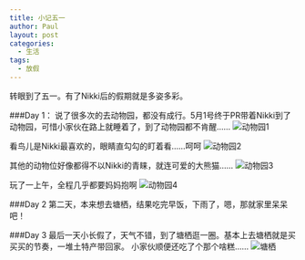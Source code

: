 ```yaml
---
title: 小记五一
author: Paul
layout: post
categories:
  - 生活
tags:
  - 放假
---  
```


转眼到了五一。有了Nikki后的假期就是多姿多彩。

###Day 1：
说了很多次的去动物园，都没有成行。5月1号终于PR带着Nikki到了动物园，可惜小家伙在路上就睡着了，到了动物园都不肯醒……
![动物园1](http://img7.chztv.com/2015-0406/zoo1.jpg)

看鸟儿是Nikki最喜欢的，眼睛直勾勾的盯着看……呵呵
![动物园2](http://img7.chztv.com/2015-0406/zoo2.jpg)

其他的动物位好像都得不以Nikki的青睐，就连可爱的大熊猫……
![动物园3](http://img7.chztv.com/2015-0406/zoo3.jpg)

玩了一上午，全程几乎都要妈妈抱啊
![动物园4](http://img7.chztv.com/2015-0406/zoo4.jpg)

###Day 2
第二天，本来想去塘栖，结果吃完早饭，下雨了，嗯，那就家里呆呆吧！

###Day 3
最后一天小长假了，天气不错，到了塘栖逛一圈。基本上去塘栖就是买买买的节奏，一堆土特产带回家。
小家伙顺便还吃了个那个啥糕……
![塘栖](http://img7.chztv.com/2015-0406/tangxi1.jpg)


